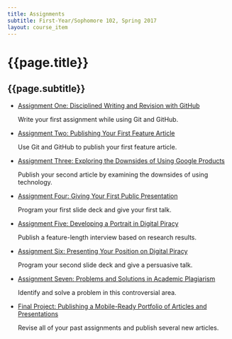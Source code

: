 ```yaml
---
title: Assignments
subtitle: First-Year/Sophomore 102, Spring 2017
layout: course_item
---
```


# {{page.title}}
## {{page.subtitle}}

<ul>

<li><a href="{{site.baseurl}}teaching/fs102S2017/provide/assignments/assignment01/fs102S2017_assignment01.pdf">
Assignment One: Disciplined Writing and Revision with GitHub</a> <p>Write your first assignment while using Git and GitHub.</p></li>

<li><a href="{{site.baseurl}}teaching/fs102S2017/provide/assignments/assignment02/fs102S2017_assignment02.pdf">
Assignment Two: Publishing Your First Feature Article</a> <p>Use Git and GitHub to publish your first feature article.</p></li>

<li><a href="{{site.baseurl}}teaching/fs102S2017/provide/assignments/assignment03/fs102S2017_assignment03.pdf">
Assignment Three: Exploring the Downsides of Using Google Products</a> <p>Publish your second article by examining the downsides of using technology.</p></li>

<li><a href="{{site.baseurl}}teaching/fs102S2017/provide/assignments/assignment04/fs102S2017_assignment04.pdf">
Assignment Four: Giving Your First Public Presentation</a> <p>Program your first slide deck and give your first talk.</p></li>

<li><a href="{{site.baseurl}}teaching/fs102S2017/provide/assignments/assignment05/fs102S2017_assignment05.pdf">
Assignment Five: Developing a Portrait in Digital Piracy</a> <p>Publish a feature-length interview based on research results.</p></li>

<li><a href="{{site.baseurl}}teaching/fs102S2017/provide/assignments/assignment06/fs102S2017_assignment06.pdf">
Assignment Six: Presenting Your Position on Digital Piracy</a> <p>Program your second slide deck and give a persuasive talk.</p></li>

<li><a href="{{site.baseurl}}teaching/fs102S2017/provide/assignments/assignment07/fs102S2017_assignment07.pdf">
Assignment Seven: Problems and Solutions in Academic Plagiarism</a> <p>Identify and solve a problem in this controversial area.</p></li>

<li><a href="{{site.baseurl}}teaching/fs102S2017/provide/assignments/assignment08/fs102S2017_assignment08.pdf">
Final Project: Publishing a Mobile-Ready Portfolio of Articles and Presentations</a> <p>Revise all of your past assignments and publish several new articles.</p></li>

</ul>
